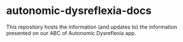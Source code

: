 # autonomic-dysreflexia-docs
This repository hosts the information (and updates to) the information presented on our ABC of Autonomic Dysreflexia app. 
